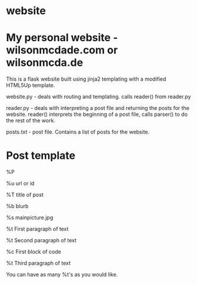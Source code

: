 # website
# My personal website - wilsonmcdade.com or wilsonmcda.de

This is a flask website built using jinja2 templating with a modified HTML5Up template.

website.py - deals with routing and templating. calls reader() from reader.py

reader.py - deals with interpreting a post file and returning the posts for the website. reader() interprets the beginning of a post file, calls parser() to do the rest of the work.

posts.txt - post file. Contains a list of posts for the website. 

# Post template

%P

%u url or id

%T title of post

%b blurb

%s mainpicture.jpg

%t First paragraph of text

%t Second paragraph of text

%c First block of code

%t Third paragraph of text

You can have as many %t's as you would like. 
